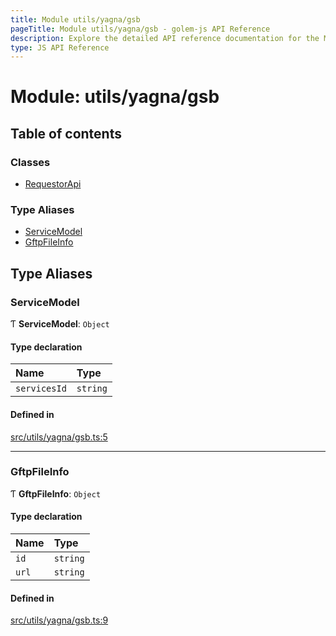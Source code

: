 ```yaml
---
title: Module utils/yagna/gsb
pageTitle: Module utils/yagna/gsb - golem-js API Reference
description: Explore the detailed API reference documentation for the Module utils/yagna/gsb within the golem-js SDK for the Golem Network.
type: JS API Reference
---
```

# Module: utils/yagna/gsb

## Table of contents

### Classes

- [RequestorApi](../classes/utils_yagna_gsb.RequestorApi)

### Type Aliases

- [ServiceModel](utils_yagna_gsb#servicemodel)
- [GftpFileInfo](utils_yagna_gsb#gftpfileinfo)

## Type Aliases

### ServiceModel

Ƭ **ServiceModel**: `Object`

#### Type declaration

| Name | Type |
| :------ | :------ |
| `servicesId` | `string` |

#### Defined in

[src/utils/yagna/gsb.ts:5](https://github.com/golemfactory/golem-js/blob/8487362/src/utils/yagna/gsb.ts#L5)

___

### GftpFileInfo

Ƭ **GftpFileInfo**: `Object`

#### Type declaration

| Name | Type |
| :------ | :------ |
| `id` | `string` |
| `url` | `string` |

#### Defined in

[src/utils/yagna/gsb.ts:9](https://github.com/golemfactory/golem-js/blob/8487362/src/utils/yagna/gsb.ts#L9)
